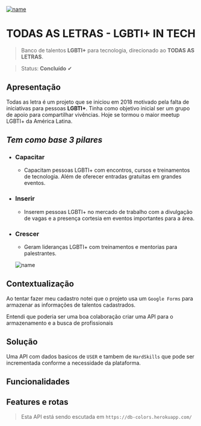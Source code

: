 [![name](https://raw.githubusercontent.com/StefaneAL/DB-Colors/main/igm/capa.jpeg)](https://www.todasasletras.org/)

# TODAS AS LETRAS - LGBTI+ IN TECH

> Banco de  talentos **LGBTI+** para tecnologia, direcionado ao **TODAS AS LETRAS**.

> Status: **Concluído** ✔

## **Apresentação** 
Todas as letra é um projeto que se iniciou em 2018 motivado pela falta de iniciativas para pessoas **LGBTI+**. Tinha como objetivo inicial ser um grupo de apoio para compartilhar vivências. 
Hoje se tormou o maior meetup LGBTI+ da América Latina.

## *Tem como base 3 pilares* 

* ### **Capacitar** 
    * Capacitam pessoas LGBTI+ com encontros, cursos e treinamentos de tecnologia. Além de oferecer entradas gratuitas em grandes eventos.

* ### **Inserir**
    * Inserem pessoas LGBTI+ no mercado de trabalho com a divulgação de vagas e a presença cortesia em eventos importantes para a área.

* ### **Crescer**
    * Geram lideranças LGBTI+ com treinamentos e mentorias para palestrantes.

    ![name](https://raw.githubusercontent.com/StefaneAL/DB-Colors/main/igm/dados.jpeg)


## **Contextualização** 
Ao tentar fazer meu cadastro notei que o projeto usa um `Google Forms` para armazenar as informações de talentos cadastrados.

Entendi que poderia ser uma boa colaboração criar uma API para o armazenamento e a busca de profissionais 

## **Solução** 
Uma API com dados basicos de `USER` e tambem de `HardSkills` que pode ser incrementada conforme a necessidade da plataforma.

## **Funcionalidades** 




## **Features e rotas**

>Esta API está sendo escutada em `https://db-colors.herokuapp.com/` 

### 